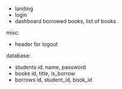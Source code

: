 - landing
- login
- dashboard
  borrowed books, list of books

misc:

- header for logout

database:

- students
  id, name, password
- books
  id, title, is_borrow
- borrows
  id, student_id, book_id
